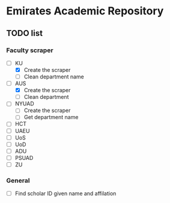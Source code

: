 # Emirates Academic Repository

## TODO list

### Faculty scraper

- [ ] KU
    - [x] Create the scraper
    - [ ] Clean department name
- [ ] AUS
    - [x] Create the scraper
    - [ ] Clean department
- [ ] NYUAD
    - [ ] Create the scraper
    - [ ] Get department name
- [ ] HCT
- [ ] UAEU
- [ ] UoS
- [ ] UoD
- [ ] ADU
- [ ] PSUAD
- [ ] ZU

### General
- [ ] Find scholar ID given name and affilation
